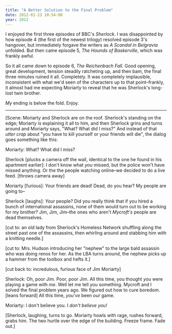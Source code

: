 ```yaml
---
title: "A Better Solution to the Final Problem"
date: 2012-01-23 18:54:08
year: 2012
---
```

<p>I enjoyed the first three episodes of BBC's <em>Sherlock</em>. I was disappointed by how episode 4 (the first of the newest trilogy) resolved episode 3's hangover, but immediately forgave the writers as <em>A Scandal in Belgravia</em> unfolded. But then came episode 5, <em>The Hounds of Baskerville</em>, which was frankly awful.</p>
<p>So it all came down to episode 6, <em>The Reichenbach Fall</em>. Good opening, great development, tension steadily ratcheting up, and then bam, the final three minutes ruined it all. Completely. It was completely implausible, inconsistent with what we'd seen of the characters up to that point–frankly, it almost had me expecting Moriarty to reveal that he was Sherlock's long-lost twin brother.</p>
<p><em>My</em> ending is below the fold. Enjoy.</p>
<hr/>
<p>[Scene: Moriarty and Sherlock are on the roof. Sherlock's standing on the edge; Moriarty is explaining it all to him, and then Sherlock grins and turns around and Moriarty says, "What? What did I miss?"  And instead of that <em>utter crap</em> about "you have to kill yourself or your friends will die", the dialog goes something like this:</p>
<p>Moriarty: What? What did I miss?</p>
<p>Sherlock [plucks a camera off the wall, identical to the one he found in his apartment earlier]: I don't know what <em>you</em> <strong></strong>missed, but the police won't have missed anything. Or the the people watching online–we decided to do a live feed.  [throws camera away]</p>
<p>Moriarty [furious]: Your friends are dead! Dead, do you hear? My people are going to–</p>
<p>Sherlock [laughs]: <em>Your</em> people? Did you really think that if you hired a bunch of international assassins, none of them would turn out to be working for my brother? Jim, Jim, Jim–the ones who aren't <em>Mycroft's</em> people are dead themselves.</p>
<p>[cut to: an old lady from Sherlock's Homeless Network shuffling along the street past one of the assassins, then whirling around and stabbing him with a knitting needle.]</p>
<p>[cut to: Mrs. Hudson introducing her "nephew" to the large bald assassin who was doing renos for her. As the LBA turns around, the nephew picks up a hammer from the toolbox and hefts it.]</p>
<p>[cut back to: incredulous, furious face of Jim Moriarty]</p>
<p>Sherlock: Oh, poor Jim. Poor, poor Jim. All this time, you thought <em>you</em> were playing a game with <em>me</em>. Well let me tell you something. Mycroft and I solved the final problem years ago. We figured out how to cure boredom. [leans forward] All this time, <em>you've</em> been <em>our</em> game.</p>
<p>Moriarty: I don't believe you. I <em>don't believe you!</em></p>
<p>[Sherlock, laughing, turns to go. Moriarty howls with rage, rushes forward, grabs him. The two hurtle over the edge of the building. Freeze frame. Fade out.]</p>

